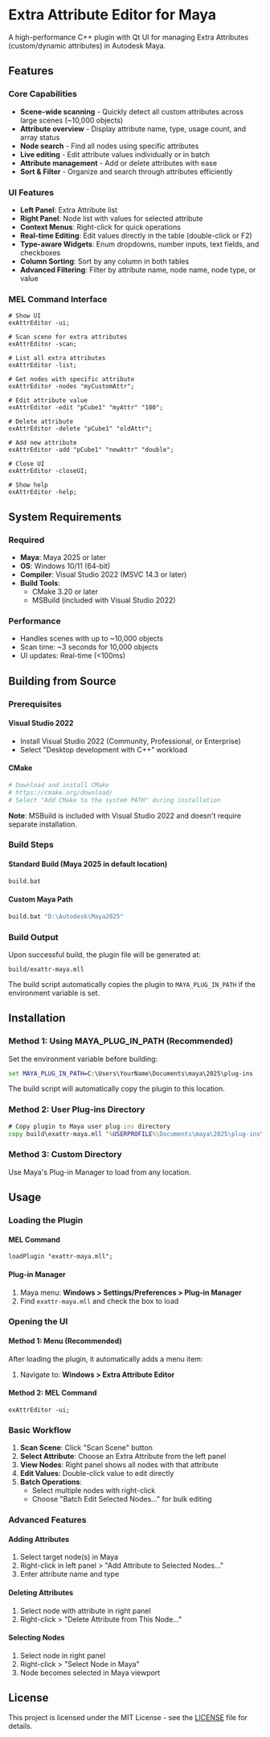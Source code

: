 # Extra Attribute Editor for Maya

A high-performance C++ plugin with Qt UI for managing Extra Attributes (custom/dynamic attributes) in Autodesk Maya.

## Features

### Core Capabilities
- **Scene-wide scanning** - Quickly detect all custom attributes across large scenes (~10,000 objects)
- **Attribute overview** - Display attribute name, type, usage count, and array status
- **Node search** - Find all nodes using specific attributes
- **Live editing** - Edit attribute values individually or in batch
- **Attribute management** - Add or delete attributes with ease
- **Sort & Filter** - Organize and search through attributes efficiently

### UI Features
- **Left Panel**: Extra Attribute list
- **Right Panel**: Node list with values for selected attribute
- **Context Menus**: Right-click for quick operations
- **Real-time Editing**: Edit values directly in the table (double-click or F2)
- **Type-aware Widgets**: Enum dropdowns, number inputs, text fields, and checkboxes
- **Column Sorting**: Sort by any column in both tables
- **Advanced Filtering**: Filter by attribute name, node name, node type, or value

### MEL Command Interface

```mel
# Show UI
exAttrEditor -ui;

# Scan scene for extra attributes
exAttrEditor -scan;

# List all extra attributes
exAttrEditor -list;

# Get nodes with specific attribute
exAttrEditor -nodes "myCustomAttr";

# Edit attribute value
exAttrEditor -edit "pCube1" "myAttr" "100";

# Delete attribute
exAttrEditor -delete "pCube1" "oldAttr";

# Add new attribute
exAttrEditor -add "pCube1" "newAttr" "double";

# Close UI
exAttrEditor -closeUI;

# Show help
exAttrEditor -help;
```

## System Requirements

### Required
- **Maya**: Maya 2025 or later
- **OS**: Windows 10/11 (64-bit)
- **Compiler**: Visual Studio 2022 (MSVC 14.3 or later)
- **Build Tools**:
  - CMake 3.20 or later
  - MSBuild (included with Visual Studio 2022)

### Performance
- Handles scenes with up to ~10,000 objects
- Scan time: ~3 seconds for 10,000 objects
- UI updates: Real-time (<100ms)

## Building from Source

### Prerequisites

#### Visual Studio 2022
- Install Visual Studio 2022 (Community, Professional, or Enterprise)
- Select "Desktop development with C++" workload

#### CMake
```bash
# Download and install CMake
# https://cmake.org/download/
# Select "Add CMake to the system PATH" during installation
```

**Note**: MSBuild is included with Visual Studio 2022 and doesn't require separate installation.

### Build Steps

#### Standard Build (Maya 2025 in default location)
```cmd
build.bat
```

#### Custom Maya Path
```cmd
build.bat "D:\Autodesk\Maya2025"
```

### Build Output

Upon successful build, the plugin file will be generated at:
```
build/exattr-maya.mll
```

The build script automatically copies the plugin to `MAYA_PLUG_IN_PATH` if the environment variable is set.

## Installation

### Method 1: Using MAYA_PLUG_IN_PATH (Recommended)

Set the environment variable before building:
```cmd
set MAYA_PLUG_IN_PATH=C:\Users\YourName\Documents\maya\2025\plug-ins
```

The build script will automatically copy the plugin to this location.

### Method 2: User Plug-ins Directory

```cmd
# Copy plugin to Maya user plug-ins directory
copy build\exattr-maya.mll "%USERPROFILE%\Documents\maya\2025\plug-ins\"
```

### Method 3: Custom Directory

Use Maya's Plug-in Manager to load from any location.

## Usage

### Loading the Plugin

#### MEL Command
```mel
loadPlugin "exattr-maya.mll";
```

#### Plug-in Manager
1. Maya menu: **Windows > Settings/Preferences > Plug-in Manager**
2. Find `exattr-maya.mll` and check the box to load

### Opening the UI

#### Method 1: Menu (Recommended)
After loading the plugin, it automatically adds a menu item:

1. Navigate to: **Windows > Extra Attribute Editor**

#### Method 2: MEL Command
```mel
exAttrEditor -ui;
```

### Basic Workflow

1. **Scan Scene**: Click "Scan Scene" button
2. **Select Attribute**: Choose an Extra Attribute from the left panel
3. **View Nodes**: Right panel shows all nodes with that attribute
4. **Edit Values**: Double-click value to edit directly
5. **Batch Operations**:
   - Select multiple nodes with right-click
   - Choose "Batch Edit Selected Nodes..." for bulk editing

### Advanced Features

#### Adding Attributes
1. Select target node(s) in Maya
2. Right-click in left panel > "Add Attribute to Selected Nodes..."
3. Enter attribute name and type

#### Deleting Attributes
1. Select node with attribute in right panel
2. Right-click > "Delete Attribute from This Node..."

#### Selecting Nodes
1. Select node in right panel
2. Right-click > "Select Node in Maya"
3. Node becomes selected in Maya viewport

## License

This project is licensed under the MIT License - see the [LICENSE](LICENSE) file for details.
